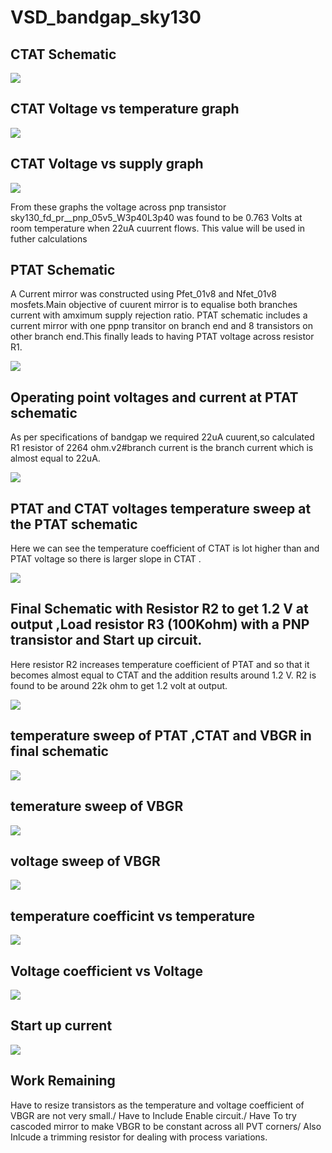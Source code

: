 # VSD_bandgap_sky130

## CTAT Schematic

![](images/ctat_sch.PNG)


## CTAT Voltage vs temperature graph 

![](images/ctat_temp_graph.PNG)


## CTAT Voltage vs supply graph

![](images/ctat_v_graph.PNG)


From these graphs the voltage across pnp transistor sky130_fd_pr__pnp_05v5_W3p40L3p40 was found to be 0.763 Volts at room temperature when 22uA cuurrent flows.
This value will be used in futher calculations


## PTAT Schematic

A Current mirror was constructed using Pfet_01v8 and Nfet_01v8 mosfets.Main objective of cuurent mirror is to equalise both branches current with amximum supply rejection ratio.
PTAT schematic includes a current mirror with one ppnp transitor on branch end and 8 transistors on other branch end.This finally leads to having PTAT voltage across resistor R1.


![](images/ptat_sch.PNG)

## Operating point voltages and current at PTAT schematic
As per specifications of bandgap we required 22uA cuurent,so calculated R1 resistor of 2264 ohm.v2#branch current is the branch current which is almost equal to 22uA.


![](images/made_22ua_prof.PNG)


## PTAT and CTAT voltages temperature sweep at the PTAT schematic

Here we can see the temperature coefficient of CTAT is lot higher than and PTAT voltage so there is larger slope in CTAT .

![](images/ptat_vs_ctat_v1.PNG)


## Final Schematic with Resistor R2 to get 1.2 V at output ,Load resistor R3 (100Kohm) with a PNP transistor and Start up circuit.

Here resistor R2 increases temperature coefficient of PTAT and so that it becomes almost equal to CTAT and the addition results around 1.2 V.
R2 is found to be around 22k ohm to get 1.2 volt at output.

![](images/full_bgr_circuit.PNG)

## temperature sweep of PTAT ,CTAT and VBGR in final schematic

![](images/PTAT_CTAT_VBGR.PNG)

## temerature sweep of VBGR


![](images/VBGR_WITHOUT_START.PNG)

## voltage sweep of VBGR

![](images/VBGR.PNG)

## temperature coefficint vs temperature

![](images/temp_coeff.PNG)

## Voltage coefficient vs Voltage

![](images/VBGR_coef.PNG)


## Start up current 

![](images/Start_up_current.PNG)


## Work Remaining

Have to resize transistors as the temperature and voltage coefficient of VBGR are not very small./
Have to Include Enable circuit./
Have To try cascoded mirror to make VBGR to be constant across all PVT corners/
Also Inlcude a trimming resistor for dealing with process variations.









